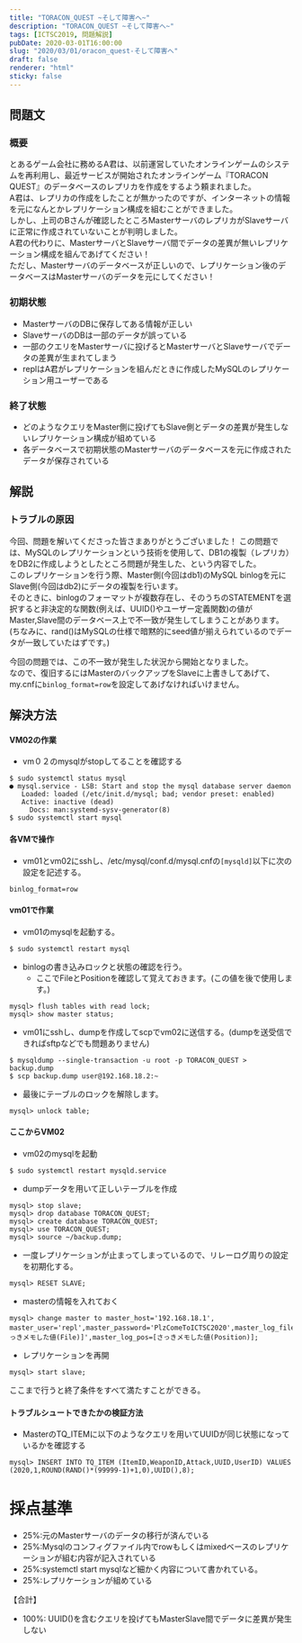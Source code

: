 ```yaml
---
title: "TORACON_QUEST ~そして障害へ~"
description: "TORACON_QUEST ~そして障害へ~"
tags: [ICTSC2019, 問題解説]
pubDate: 2020-03-01T16:00:00
slug: "2020/03/01/oracon_quest-そして障害へ"
draft: false
renderer: "html"
sticky: false
---
```


<h2 id="%E5%95%8F%E9%A1%8C%E6%96%87">問題文&nbsp;<a href="https://wiki.icttoracon.net/ictsc2019/problems/otsuka:replication/blog/#%E5%95%8F%E9%A1%8C%E6%96%87"></a>&nbsp;</h2>

<h3 id="%E6%A6%82%E8%A6%81">概要&nbsp;<a href="https://wiki.icttoracon.net/ictsc2019/problems/otsuka:replication/blog/#%E6%A6%82%E8%A6%81"></a>&nbsp;</h3>

<p>とあるゲーム会社に務めるA君は、以前運営していたオンラインゲームのシステムを再利用し、最近サービスが開始されたオンラインゲーム『TORACON QUEST』のデータベースのレプリカを作成をするよう頼まれました。<br>A君は、レプリカの作成をしたことが無かったのですが、インターネットの情報を元になんとかレプリケーション構成を組むことができました。<br>しかし、上司のBさんが確認したところMasterサーバのレプリカがSlaveサーバに正常に作成されていないことが判明しました。<br>A君の代わりに、MasterサーバとSlaveサーバ間でデータの差異が無いレプリケーション構成を組んであげてください！<br>ただし、Masterサーバのデータベースが正しいので、レプリケーション後のデータベースはMasterサーバのデータを元にしてください！</p>

<h3 id="%E5%88%9D%E6%9C%9F%E7%8A%B6%E6%85%8B">初期状態&nbsp;<a href="https://wiki.icttoracon.net/ictsc2019/problems/otsuka:replication/blog/#%E5%88%9D%E6%9C%9F%E7%8A%B6%E6%85%8B"></a>&nbsp;</h3>

<ul><li>MasterサーバのDBに保存してある情報が正しい</li><li>SlaveサーバのDBは一部のデータが誤っている</li><li>一部のクエリをMasterサーバに投げるとMasterサーバとSlaveサーバでデータの差異が生まれてしまう</li><li>replはA君がレプリケーションを組んだときに作成したMySQLのレプリケーション用ユーザーである</li></ul>

<h3 id="%E7%B5%82%E4%BA%86%E7%8A%B6%E6%85%8B">終了状態&nbsp;<a href="https://wiki.icttoracon.net/ictsc2019/problems/otsuka:replication/blog/#%E7%B5%82%E4%BA%86%E7%8A%B6%E6%85%8B"></a>&nbsp;</h3>

<ul><li>どのようなクエリをMaster側に投げてもSlave側とデータの差異が発生しないレプリケーション構成が組めている</li><li>各データベースで初期状態のMasterサーバのデータベースを元に作成されたデータが保存されている</li></ul>

<h2 id="%E8%A7%A3%E8%AA%AC">解説&nbsp;<a href="https://wiki.icttoracon.net/ictsc2019/problems/otsuka:replication/blog/#%E8%A7%A3%E8%AA%AC"></a>&nbsp;</h2>

<h3 id="%E3%83%88%E3%83%A9%E3%83%96%E3%83%AB%E3%81%AE%E5%8E%9F%E5%9B%A0">トラブルの原因&nbsp;<a href="https://wiki.icttoracon.net/ictsc2019/problems/otsuka:replication/blog/#%E3%83%88%E3%83%A9%E3%83%96%E3%83%AB%E3%81%AE%E5%8E%9F%E5%9B%A0"></a>&nbsp;</h3>

<p>今回、問題を解いてくださった皆さまありがとうございました！ この問題では、MySQLのレプリケーションという技術を使用して、DB1の複製（レプリカ）をDB2に作成しようとしたところ問題が発生した、という内容でした。<br>このレプリケーションを行う際、Master側(今回はdb1)のMySQL binlogを元にSlave側(今回はdb2)にデータの複製を行います。<br>そのときに、binlogのフォーマットが複数存在し、そのうちのSTATEMENTを選択すると非決定的な関数(例えば、UUID()やユーザー定義関数)の値がMaster,Slave間のデータベース上で不一致が発生してしまうことがあります。(ちなみに、rand()はMySQLの仕様で暗黙的にseed値が揃えられているのでデータが一致していたはずです。)</p>

<p>今回の問題では、この不一致が発生した状況から開始となりました。<br>なので、復旧するにはMasterのバックアップをSlaveに上書きしてあげて、my.cnfに<code>binlog_format=row</code>を設定してあげなければいけません。</p>

<h2 id="%E8%A7%A3%E6%B1%BA%E6%96%B9%E6%B3%95">解決方法&nbsp;<a href="https://wiki.icttoracon.net/ictsc2019/problems/otsuka:replication/blog/#%E8%A7%A3%E6%B1%BA%E6%96%B9%E6%B3%95"></a>&nbsp;</h2>

<h4 id="VM02%E3%81%AE%E4%BD%9C%E6%A5%AD">VM02の作業&nbsp;<a href="https://wiki.icttoracon.net/ictsc2019/problems/otsuka:replication/blog/#VM02%E3%81%AE%E4%BD%9C%E6%A5%AD"></a>&nbsp;</h4>

<ul><li>vm０２のmysqlがstopしてることを確認する</li></ul>

<div class="wp-block-syntaxhighlighter-code "><pre><code>$ sudo systemctl status mysql
● mysql.service - LSB: Start and stop the mysql database server daemon
   Loaded: loaded (/etc/init.d/mysql; bad; vendor preset: enabled)
   Active: inactive (dead)
     Docs: man:systemd-sysv-generator(8)
$ sudo systemctl start mysql
</code></pre></div>

<h4 id="%E5%90%84VM%E3%81%A7%E6%93%8D%E4%BD%9C">各VMで操作&nbsp;<a href="https://wiki.icttoracon.net/ictsc2019/problems/otsuka:replication/blog/#%E5%90%84VM%E3%81%A7%E6%93%8D%E4%BD%9C"></a>&nbsp;</h4>

<ul><li>vm01とvm02にsshし、/etc/mysql/conf.d/mysql.cnfの<code>[mysqld]</code>以下に次の設定を記述する。</li></ul>

<div class="wp-block-syntaxhighlighter-code "><pre><code>binlog_format=row
</code></pre></div>

<h4 id="vm01%E3%81%A7%E4%BD%9C%E6%A5%AD">vm01で作業&nbsp;<a href="https://wiki.icttoracon.net/ictsc2019/problems/otsuka:replication/blog/#vm01%E3%81%A7%E4%BD%9C%E6%A5%AD"></a>&nbsp;</h4>

<ul><li>vm01のmysqlを起動する。</li></ul>

<div class="wp-block-syntaxhighlighter-code "><pre><code>$ sudo systemctl restart mysql
</code></pre></div>

<ul><li>binlogの書き込みロックと状態の確認を行う。<ul><li>ここでFileとPositionを確認して覚えておきます。(この値を後で使用します。)</li></ul></li></ul>

<div class="wp-block-syntaxhighlighter-code "><pre><code>mysql&gt; flush tables with read lock;
mysql&gt; show master status;
</code></pre></div>

<ul><li>vm01にsshし、dumpを作成してscpでvm02に送信する。(dumpを送受信できればsftpなどでも問題ありません)</li></ul>

<div class="wp-block-syntaxhighlighter-code "><pre><code>$ mysqldump --single-transaction -u root -p TORACON_QUEST &gt; backup.dump
$ scp backup.dump user@192.168.18.2:~
</code></pre></div>

<ul><li>最後にテーブルのロックを解除します。</li></ul>

<div class="wp-block-syntaxhighlighter-code "><pre><code>mysql&gt; unlock table;
</code></pre></div>

<h4 id="%E3%81%93%E3%81%93%E3%81%8B%E3%82%89VM02">ここからVM02&nbsp;<a href="https://wiki.icttoracon.net/ictsc2019/problems/otsuka:replication/blog/#%E3%81%93%E3%81%93%E3%81%8B%E3%82%89VM02"></a>&nbsp;</h4>

<ul><li>vm02のmysqlを起動</li></ul>

<div class="wp-block-syntaxhighlighter-code "><pre><code>$ sudo systemctl restart mysqld.service
</code></pre></div>

<ul><li>dumpデータを用いて正しいテーブルを作成</li></ul>

<div class="wp-block-syntaxhighlighter-code "><pre><code>mysql&gt; stop slave;
mysql&gt; drop database TORACON_QUEST;
mysql&gt; create database TORACON_QUEST;
mysql&gt; use TORACON_QUEST;
mysql&gt; source ~/backup.dump;
</code></pre></div>

<ul><li>一度レプリケーションが止まってしまっているので、リレーログ周りの設定を初期化する。</li></ul>

<div class="wp-block-syntaxhighlighter-code "><pre><code>mysql&gt; RESET SLAVE;
</code></pre></div>

<ul><li>masterの情報を入れておく</li></ul>

<div class="wp-block-syntaxhighlighter-code "><pre><code>mysql&gt; change master to master_host='192.168.18.1', master_user='repl',master_password='PlzComeToICTSC2020',master_log_file='&#91;さっきメモした値(File)]',master_log_pos=&#91;さっきメモした値(Position)];
</code></pre></div>

<ul><li>レプリケーションを再開</li></ul>

<div class="wp-block-syntaxhighlighter-code "><pre><code>mysql&gt; start slave;
</code></pre></div>

<p>ここまで行うと終了条件をすべて満たすことができる。</p>

<h4 id="%E3%83%88%E3%83%A9%E3%83%96%E3%83%AB%E3%82%B7%E3%83%A5%E3%83%BC%E3%83%88%E3%81%A7%E3%81%8D%E3%81%9F%E3%81%8B%E3%81%AE%E6%A4%9C%E8%A8%BC%E6%96%B9%E6%B3%95">トラブルシュートできたかの検証方法&nbsp;<a href="https://wiki.icttoracon.net/ictsc2019/problems/otsuka:replication/blog/#%E3%83%88%E3%83%A9%E3%83%96%E3%83%AB%E3%82%B7%E3%83%A5%E3%83%BC%E3%83%88%E3%81%A7%E3%81%8D%E3%81%9F%E3%81%8B%E3%81%AE%E6%A4%9C%E8%A8%BC%E6%96%B9%E6%B3%95"></a>&nbsp;</h4>

<ul><li>MasterのTQ_ITEMに以下のようなクエリを用いてUUIDが同じ状態になっているかを確認する</li></ul>

<div class="wp-block-syntaxhighlighter-code "><pre><code>mysql&gt; INSERT INTO TQ_ITEM (ItemID,WeaponID,Attack,UUID,UserID) VALUES (2020,1,ROUND(RAND()*(99999-1)+1,0),UUID(),8);
</code></pre></div>

<h1 id="%E6%8E%A1%E7%82%B9%E5%9F%BA%E6%BA%96">採点基準&nbsp;<a href="https://wiki.icttoracon.net/ictsc2019/problems/otsuka:replication/blog/#%E6%8E%A1%E7%82%B9%E5%9F%BA%E6%BA%96"></a>&nbsp;</h1>

<ul><li>25%:元のMasterサーバのデータの移行が済んでいる</li><li>25%:Mysqlのコンフィグファイル内でrowもしくはmixedベースのレプリケーションが組む内容が記入されている</li><li>25%:systemctl start mysqlなど細かく内容について書かれている。</li><li>25%:レプリケーションが組めている</li></ul>

<p>【合計】</p>

<ul><li>100%: UUID()を含むクエリを投げてもMasterSlave間でデータに差異が発生しない</li></ul>
